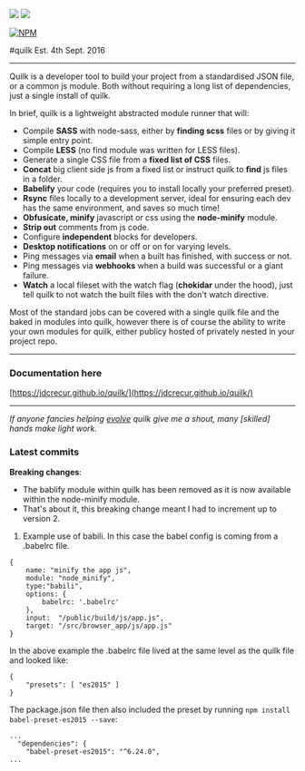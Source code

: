 ![](https://img.shields.io/npm/v/quilk.svg) ![](https://img.shields.io/npm/dt/quilk.svg)

[![NPM](https://nodei.co/npm/quilk.png?downloads=true&downloadRank=true)](https://nodei.co/npm/quilk/)


#quilk
Est. 4th Sept. 2016

---

Quilk is a developer tool to build your project from a standardised JSON file, or a common js module. Both without requiring a long list of dependencies, just a single install of quilk.

In brief, quilk is a lightweight abstracted module runner that will:

* Compile **SASS** with node-sass, either by **finding scss** files or by giving it simple entry point.
* Compile **LESS** (no find module was written for LESS files).
* Generate a single CSS file from a **fixed list of CSS** files.
* **Concat** big client side js from a fixed list or instruct quilk to **find** js files in a folder.
* **Babelify** your code (requires you to install locally your preferred preset).
* **Rsync** files locally to a development server, ideal for ensuring each dev has the same environment, and saves so much time!
* **Obfusicate, minify** javascript or css using the **node-minify** module.
* **Strip out** comments from js code.
* Configure **independent** blocks for developers.
* **Desktop notifications** on or off or on for varying levels.
* Ping messages via **email** when a built has finished, with success or not.
* Ping messages via **webhooks** when a build was successful or a giant failure. 
* **Watch** a local fileset with the watch flag (**chokidar** under the hood), just tell quilk to not watch the built files with the don't watch directive.

Most of the standard jobs can be covered with a single quilk file and the baked in modules into quilk, however there is of course the ability to write your own modules for quilk, either publicy hosted of privately nested in your project repo.

---

### Documentation here 
[https://jdcrecur.github.io/quilk/](https://jdcrecur.github.io/quilk/)

---

*If anyone fancies helping [evolve](https://github.com/jdcrecur/quilk/) quilk give me a shout, many [skilled] hands make light work.*


### Latest commits
**Breaking changes**:
* The bablify module within quilk has been removed as it is now available within the node-minify module.
* That's about it, this breaking change meant I had to increment up to version 2.

1.  Example use of babili. In this case the babel config is coming from a .babelrc file.
```
{
    name: "minify the app js",
    module: "node_minify",
    type:"babili",
    options: {
        babelrc: '.babelrc'
    },
    input:  "/public/build/js/app.js",
    target: "/src/browser_app/js/app.js"
}
```

In the above example the .babelrc file lived at the same level as the quilk file and looked like:
```
{
    "presets": [ "es2015" ]
}
```

The package.json file then also included the preset by running `npm install babel-preset-es2015 --save`:
```
...
  "dependencies": {
    "babel-preset-es2015": "^6.24.0",
...
```